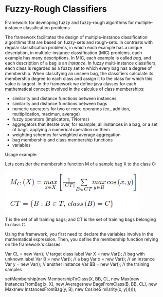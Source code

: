 # Fuzzy-Rough Classifiers
Framework for developing fuzzy and fuzzy-rough algorithms for multiple-instance classification problems

The framework facilitates the design of multiple-instance classification algorithms that are based on fuzzy-sets and rough-sets. In contrasts with regular classification problems, in which each example has a unique description, in multiple-instance classification (MIC) problems, each example has many descriptions. In MIC, each example is called <em>bag</em>, and each description of a bag is an <em>instance</em>. In fuzzy multi-instance classifiers, each class is regarded as a fuzzy set to which every bag has a degree of membership. When classifying an unseen bag, the classifiers calculate its membership degree to each class and assign it to the class for which this value is largest. In the framework we define java classes for each mathematical concept involved in the calculus of class memberships:

- similarity and distance functions between instances
- similarity and distance functions between bags
- numeric operators for two or more operands (ex., addition, multiplication, maximun, average)
- fuzzy operators (implicators, TNorms)
- aggregators that iterate over, for example, all instances in a bag, or a set of bags, applying a numerical operation on them
- weighting schemes for weighted average aggregation
- bag membership and class membership functions
- variables

Usage example:

Lets consider the membership function M of a sample bag X to the class C:

<img src="membfunction.png" alt="Membership Function">

T is the set of all training bags; and CT is the set of training bags belonging to class C.

Using the framework, you first need to declare the variables involve in the mathematical expression. Then, you define the membership function relying on the framework's classes:

  Var <Integer> CL = new Var();   // target class label
  Var <Instance> X = new Var();   // bag with unknown label
  Var <Instance> B = new Var();   // a bag
  Var <Instance> x = new Var();   // an instance
  Var <Instance> y = new Var();   // another instance
  Var <Instances> BB = new Var(); // the training samples

  setMembership(new MembershipToClass(X, BB, CL,
            new Max(new InstancesFromBag(x, X),
            new Average(new BagsFromClass(B, BB, CL),
            new Max(new InstancesFromBag(y, B),
            new CosineSimilarity(x, y))))));
